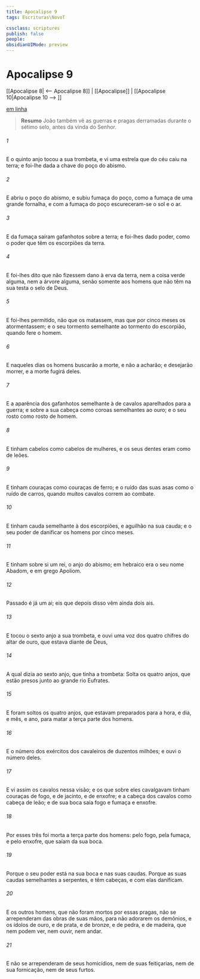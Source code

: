 ```yaml
---
title: Apocalipse 9
tags: Escrituras\NovoT

cssclass: scriptures
publish: false
people:
obsidianUIMode: preview
---
```


# Apocalipse 9
[[Apocalipse 8| <-- Apocalipse 8]] | [[Apocalipse]] | [[Apocalipse 10|Apocalipse 10 --> ]]

[em linha](https://churchofjesuschrist.org/study/scriptures/nt/rev/9?lang=por)

> __Resumo__
João também vê as guerras e pragas derramadas durante o sétimo selo, antes da vinda do Senhor.

###### 1 
E o quinto anjo tocou a sua trombeta, e vi uma estrela que do céu caiu na terra; e foi-lhe dada a chave do poço do abismo.

###### 2 
E abriu o poço do abismo, e subiu fumaça do poço, como a fumaça de uma grande fornalha, e com a fumaça do poço escureceram-se o sol e o ar.

###### 3 
E da fumaça saíram gafanhotos sobre a terra; e foi-lhes dado poder, como o poder que têm os escorpiões da terra.

###### 4 
E foi-lhes dito que não fizessem dano à erva da terra, nem a coisa verde alguma, nem a árvore alguma, senão somente aos homens que não têm na sua testa o selo de Deus.

###### 5 
E foi-lhes permitido, não que os matassem, mas que por cinco meses os atormentassem; e o seu tormento  semelhante ao tormento do escorpião, quando fere o homem.

###### 6 
E naqueles dias os homens buscarão a morte, e não a acharão; e desejarão morrer, e a morte fugirá deles.

###### 7 
E a aparência dos gafanhotos  semelhante à de cavalos aparelhados para a guerra; e sobre a sua cabeça  como coroas semelhantes ao ouro; e o seu rosto  como rosto de homem.

###### 8 
E tinham cabelos como cabelos de mulheres, e os seus dentes eram como de leões.

###### 9 
E tinham couraças como couraças de ferro; e o ruído das suas asas  como o ruído de carros, quando muitos cavalos correm ao combate.

###### 10 
E tinham cauda semelhante à dos escorpiões, e aguilhão na sua cauda; e o seu poder  de danificar os homens por cinco meses.

###### 11 
E tinham sobre si um rei, o anjo do abismo; em hebraico era o seu nome Abadom, e em grego  Apoliom.

###### 12 
Passado é já um ai; eis que depois disso vêm ainda dois ais.

###### 13 
E tocou o sexto anjo a sua trombeta, e ouvi uma voz dos quatro chifres do altar de ouro, que estava diante de Deus,

###### 14 
A qual dizia ao sexto anjo, que tinha a trombeta: Solta os quatro anjos, que estão presos junto ao grande rio Eufrates.

###### 15 
E foram soltos os quatro anjos, que estavam preparados para a hora, e dia, e mês, e ano, para matar a terça parte dos homens.

###### 16 
E o número dos exércitos dos cavaleiros  de duzentos milhões; e ouvi o número deles.

###### 17 
E vi assim os cavalos nessa visão; e os que sobre eles cavalgavam tinham couraças de fogo, e de jacinto, e de enxofre; e a cabeça dos cavalos  como cabeça de leão; e de sua boca saía fogo e fumaça e enxofre.

###### 18 
Por esses três foi morta a terça parte dos homens: pelo fogo, pela fumaça, e pelo enxofre, que saíam da sua boca.

###### 19 
Porque o seu poder está na sua boca e nas suas caudas. Porque as suas caudas  semelhantes a serpentes, e têm cabeças, e com elas danificam.

###### 20 
E os outros homens, que não foram mortos por essas pragas, não se arrependeram das obras de suas mãos, para não adorarem os demônios, e os ídolos de ouro, e de prata, e de bronze, e de pedra, e de madeira, que nem podem ver, nem ouvir, nem andar.

###### 21 
E não se arrependeram de seus homicídios, nem de suas feitiçarias, nem de sua fornicação, nem de seus furtos.

